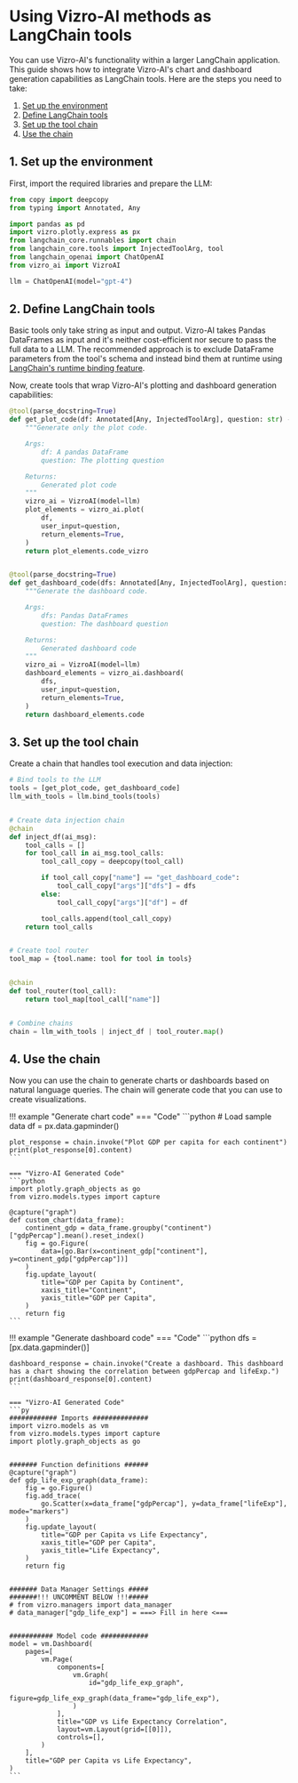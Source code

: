 # Using Vizro-AI methods as LangChain tools

You can use Vizro-AI's functionality within a larger LangChain application. This guide shows how to integrate Vizro-AI's chart and dashboard generation capabilities as LangChain tools. Here are the steps you need to take:

1. [Set up the environment](#1-set-up-the-environment)
1. [Define LangChain tools](#2-define-langchain-tools)
1. [Set up the tool chain](#3-set-up-the-tool-chain)
1. [Use the chain](#4-use-the-chain)

## 1. Set up the environment

First, import the required libraries and prepare the LLM:

```python
from copy import deepcopy
from typing import Annotated, Any

import pandas as pd
import vizro.plotly.express as px
from langchain_core.runnables import chain
from langchain_core.tools import InjectedToolArg, tool
from langchain_openai import ChatOpenAI
from vizro_ai import VizroAI

llm = ChatOpenAI(model="gpt-4")
```

## 2. Define LangChain tools

Basic tools only take string as input and output. Vizro-AI takes Pandas DataFrames as input and it's neither cost-efficient nor secure to pass the full data to a LLM. The recommended approach is to exclude DataFrame parameters from the tool's schema and instead bind them at runtime using [LangChain's runtime binding feature](https://python.langchain.com/v0.2/docs/how_to/tool_runtime/).

Now, create tools that wrap Vizro-AI's plotting and dashboard generation capabilities:

```python
@tool(parse_docstring=True)
def get_plot_code(df: Annotated[Any, InjectedToolArg], question: str) -> str:
    """Generate only the plot code.

    Args:
        df: A pandas DataFrame
        question: The plotting question

    Returns:
        Generated plot code
    """
    vizro_ai = VizroAI(model=llm)
    plot_elements = vizro_ai.plot(
        df,
        user_input=question,
        return_elements=True,
    )
    return plot_elements.code_vizro


@tool(parse_docstring=True)
def get_dashboard_code(dfs: Annotated[Any, InjectedToolArg], question: str) -> str:
    """Generate the dashboard code.

    Args:
        dfs: Pandas DataFrames
        question: The dashboard question

    Returns:
        Generated dashboard code
    """
    vizro_ai = VizroAI(model=llm)
    dashboard_elements = vizro_ai.dashboard(
        dfs,
        user_input=question,
        return_elements=True,
    )
    return dashboard_elements.code
```

## 3. Set up the tool chain

Create a chain that handles tool execution and data injection:

```python
# Bind tools to the LLM
tools = [get_plot_code, get_dashboard_code]
llm_with_tools = llm.bind_tools(tools)


# Create data injection chain
@chain
def inject_df(ai_msg):
    tool_calls = []
    for tool_call in ai_msg.tool_calls:
        tool_call_copy = deepcopy(tool_call)

        if tool_call_copy["name"] == "get_dashboard_code":
            tool_call_copy["args"]["dfs"] = dfs
        else:
            tool_call_copy["args"]["df"] = df

        tool_calls.append(tool_call_copy)
    return tool_calls


# Create tool router
tool_map = {tool.name: tool for tool in tools}


@chain
def tool_router(tool_call):
    return tool_map[tool_call["name"]]


# Combine chains
chain = llm_with_tools | inject_df | tool_router.map()
```

## 4. Use the chain

Now you can use the chain to generate charts or dashboards based on natural language queries. The chain will generate code that you can use to create visualizations.

!!! example "Generate chart code"
    === "Code"
    ```python
    # Load sample data
    df = px.data.gapminder()

    plot_response = chain.invoke("Plot GDP per capita for each continent")
    print(plot_response[0].content)
    ```

    === "Vizro-AI Generated Code"
    ```python
    import plotly.graph_objects as go
    from vizro.models.types import capture

    @capture("graph")
    def custom_chart(data_frame):
        continent_gdp = data_frame.groupby("continent")["gdpPercap"].mean().reset_index()
        fig = go.Figure(
            data=[go.Bar(x=continent_gdp["continent"], y=continent_gdp["gdpPercap"])]
        )
        fig.update_layout(
            title="GDP per Capita by Continent",
            xaxis_title="Continent",
            yaxis_title="GDP per Capita",
        )
        return fig
    ```

!!! example "Generate dashboard code"
    === "Code"
    ```python
    dfs = [px.data.gapminder()]

    dashboard_response = chain.invoke("Create a dashboard. This dashboard has a chart showing the correlation between gdpPercap and lifeExp.")
    print(dashboard_response[0].content)
    ```

    === "Vizro-AI Generated Code"
    ```py
    ############ Imports ##############
    import vizro.models as vm
    from vizro.models.types import capture
    import plotly.graph_objects as go


    ####### Function definitions ######
    @capture("graph")
    def gdp_life_exp_graph(data_frame):
        fig = go.Figure()
        fig.add_trace(
            go.Scatter(x=data_frame["gdpPercap"], y=data_frame["lifeExp"], mode="markers")
        )
        fig.update_layout(
            title="GDP per Capita vs Life Expectancy",
            xaxis_title="GDP per Capita",
            yaxis_title="Life Expectancy",
        )
        return fig


    ####### Data Manager Settings #####
    #######!!! UNCOMMENT BELOW !!!#####
    # from vizro.managers import data_manager
    # data_manager["gdp_life_exp"] = ===> Fill in here <===


    ########### Model code ############
    model = vm.Dashboard(
        pages=[
            vm.Page(
                components=[
                    vm.Graph(
                        id="gdp_life_exp_graph",
                        figure=gdp_life_exp_graph(data_frame="gdp_life_exp"),
                    )
                ],
                title="GDP vs Life Expectancy Correlation",
                layout=vm.Layout(grid=[[0]]),
                controls=[],
            )
        ],
        title="GDP per Capita vs Life Expectancy",
    )
    ```
